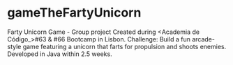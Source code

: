 # gameTheFartyUnicorn
Farty Unicorn Game - Group project Created during &lt;Academia de Código_>#63 &amp; #66 Bootcamp in Lisbon. Challenge: Build a fun arcade-style game featuring a unicorn that farts for propulsion and shoots enemies. Developed in Java within 2.5 weeks.
